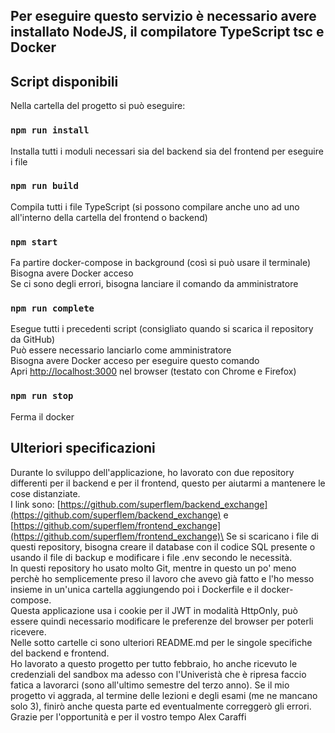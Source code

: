 ## Per eseguire questo servizio è necessario avere installato NodeJS, il compilatore TypeScript tsc e Docker

## Script disponibili

Nella cartella del progetto si può eseguire:

### `npm run install`
Installa tutti i moduli necessari sia del backend sia del frontend per eseguire i file

### `npm run build`
Compila tutti i file TypeScript (si possono compilare anche uno ad uno all'interno della cartella del frontend o backend)

### `npm start`
Fa partire docker-compose in background (così si può usare il terminale)\
Bisogna avere Docker acceso\
Se ci sono degli errori, bisogna lanciare il comando da amministratore

### `npm run complete`
Esegue tutti i precedenti script (consigliato quando si scarica il repository da GitHub)\
Può essere necessario lanciarlo come amministratore\
Bisogna avere Docker acceso per eseguire questo comando\
Apri [http://localhost:3000](http://localhost:3000) nel browser (testato con Chrome e Firefox)

### `npm run stop`
Ferma il docker

## Ulteriori specificazioni

Durante lo sviluppo dell'applicazione, ho lavorato con due repository differenti per il backend e per il frontend, 
questo per aiutarmi a mantenere le cose distanziate.\
I link sono: [https://github.com/superflem/backend_exchange](https://github.com/superflem/backend_exchange) e 
[https://github.com/superflem/frontend_exchange](https://github.com/superflem/frontend_exchange)\
Se si scaricano i file di questi repository, bisogna creare il database con il codice SQL presente o usando il file di backup e modificare
i file .env secondo le necessità.\
In questi repository ho usato molto Git, mentre in questo un po' meno perchè ho semplicemente preso il lavoro che avevo già fatto e 
l'ho messo insieme in un'unica cartella aggiungendo poi i Dockerfile e il docker-compose.\
Questa applicazione usa i cookie per il JWT in modalità HttpOnly, può essere quindi necessario modificare le preferenze del browser per
poterli ricevere.\
Nelle sotto cartelle ci sono ulteriori README.md per le singole specifiche del backend e frontend.\
Ho lavorato a questo progetto per tutto febbraio, ho anche ricevuto le credenziali del sandbox ma adesso con l'Univeristà che è ripresa 
faccio fatica a lavorarci (sono all'ultimo semestre del terzo anno). Se il mio progetto vi aggrada, al termine delle lezioni e degli esami (me ne 
mancano solo 3), finirò anche questa parte ed eventualmente correggerò gli errori. Grazie per l'opportunità e per il vostro tempo
Alex Caraffi